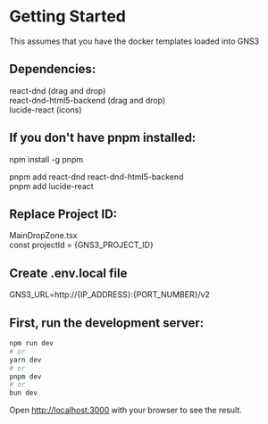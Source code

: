 # Getting Started
This assumes that you have the docker templates loaded into GNS3
## Dependencies:

react-dnd (drag and drop) \
react-dnd-html5-backend (drag and drop) \
lucide-react (icons)

## If you don't have pnpm installed:

npm install -g pnpm 

pnpm add react-dnd react-dnd-html5-backend \
pnpm add lucide-react

## Replace Project ID:

MainDropZone.tsx \
const projectId = {GNS3_PROJECT_ID}

## Create .env.local file

GNS3_URL=http://{IP_ADDRESS}:{PORT_NUMBER}/v2

## First, run the development server:

```bash
npm run dev
# or
yarn dev
# or
pnpm dev
# or
bun dev
```

Open [http://localhost:3000](http://localhost:3000) with your browser to see the result.
